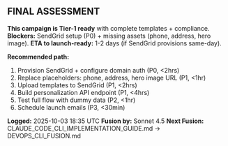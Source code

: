 ## FINAL ASSESSMENT

**This campaign is Tier-1 ready** with complete templates + compliance.
**Blockers:** SendGrid setup (P0) + missing assets (phone, address, hero image).
**ETA to launch-ready:** 1-2 days (if SendGrid provisions same-day).

**Recommended path:**

1. Provision SendGrid + configure domain auth (P0, <2hrs)
2. Replace placeholders: phone, address, hero image URL (P1, <1hr)
3. Upload templates to SendGrid (P1, <2hrs)
4. Build personalization API endpoint (P1, <4hrs)
5. Test full flow with dummy data (P2, <1hr)
6. Schedule launch emails (P3, <30min)

**Logged:** 2025-10-03 18:35 UTC
**Fusion by:** Sonnet 4.5
**Next Fusion:** CLAUDE_CODE_CLI_IMPLEMENTATION_GUIDE.md → DEVOPS_CLI_FUSION.md
